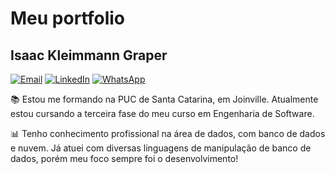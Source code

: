 # Meu portfolio

## Isaac Kleimmann Graper

[![Email](https://img.shields.io/badge/Email-isaac.graper%40gmail.com-white?logo=gmail)](mailto:isaac.graper@gmail.com)
[![LinkedIn](https://img.shields.io/badge/LinkedIn-isaac--kleimmann--graper-white?logo=linkedin)](https://www.linkedin.com/in/meu-perfil)
[![WhatsApp](https://img.shields.io/badge/WhatsApp-Chat-green?logo=whatsapp)](https://wa.me/5547997754529)

📚 Estou me formando na PUC de Santa Catarina, em Joinville. Atualmente estou cursando a terceira fase do meu curso em Engenharia de Software. 

📊 Tenho conhecimento profissional na área de dados, com banco de dados e nuvem. Já atuei com diversas linguagens de manipulação de banco de dados, porém meu foco sempre foi o desenvolvimento!